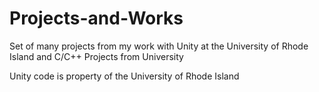 # Projects-and-Works
Set of many projects from my work with Unity at the University of Rhode Island and C/C++ Projects from University

Unity code is property of the University of Rhode Island
